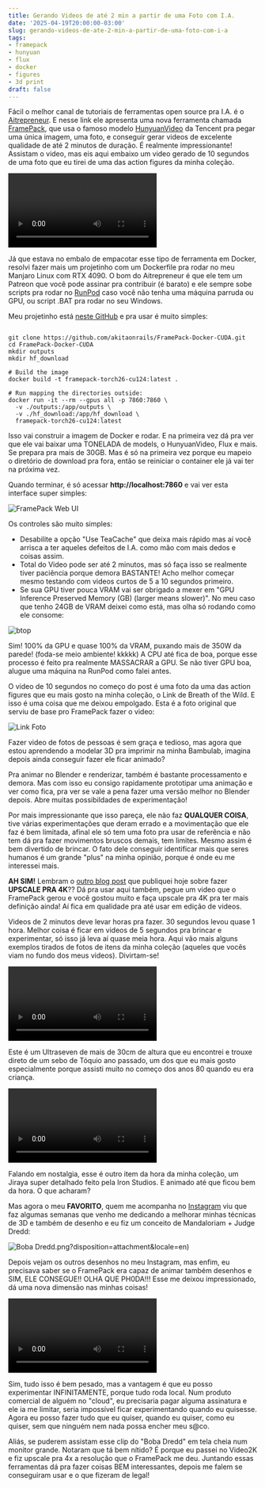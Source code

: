 ```yaml
---
title: Gerando Videos de até 2 min a partir de uma Foto com I.A.
date: '2025-04-19T20:00:00-03:00'
slug: gerando-videos-de-ate-2-min-a-partir-de-uma-foto-com-i-a
tags:
- framepack
- hunyuan
- flux
- docker
- figures
- 3d print
draft: false
---
```


Fácil o melhor canal de tutoriais de ferramentas open source pra I.A. é o [Aitrepreneur](https://www.youtube.com/watch?v=GywyMij88rY). E nesse link ele apresenta uma nova ferramenta chamada [FramePack](https://github.com/lllyasviel/FramePack), que usa o famoso modelo [HunyuanVideo](https://github.com/Tencent/HunyuanVideo) da Tencent pra pegar uma única imagem, uma foto, e conseguir gerar videos de excelente qualidade de até 2 minutos de duração. É realmente impressionante! Assistam o video, mas eis aqui embaixo um video gerado de 10 segundos de uma foto que eu tirei de uma das action figures da minha coleção.

<div class="video-container">
    <video controls>
        <source src="https://akitaonrails-videos.s3.us-east-2.amazonaws.com/link-animado.mp4">
        Your browser does not support the video tag. [Direct Link](https://akitaonrails-videos.s3.us-east-2.amazonaws.com/link-animado.mp4)
    </video>
</div>



Já que estava no embalo de empacotar esse tipo de ferramenta em Docker, resolvi fazer mais um projetinho com um Dockerfile pra rodar no meu Manjaro Linux com RTX 4090. O bom do Aitrepreneur é que ele tem um Patreon que você pode assinar pra contribuir (é barato) e ele sempre sobe scripts pra rodar no [RunPod](https://www.runpod.io/) caso você não tenha uma máquina parruda ou GPU, ou script .BAT pra rodar no seu Windows.

Meu projetinho está [neste GitHub](https://github.com/akitaonrails/FramePack-Docker-CUDA) e pra usar é muito simples:

```

git clone https://github.com/akitaonrails/FramePack-Docker-CUDA.git
cd FramePack-Docker-CUDA
mkdir outputs
mkdir hf_download

# Build the image
docker build -t framepack-torch26-cu124:latest .

# Run mapping the directories outside:
docker run -it --rm --gpus all -p 7860:7860 \
  -v ./outputs:/app/outputs \
  -v ./hf_download:/app/hf_download \
  framepack-torch26-cu124:latest
```

Isso vai construir a imagem de Docker e rodar. E na primeira vez dá pra ver que ele vai baixar uma TONELADA de models, o HunyuanVideo, Flux e mais. Se prepara pra mais de 30GB. Mas é só na primeira vez porque eu mapeio o diretório de download pra fora, então se reiniciar o container ele já vai ter na próxima vez.

Quando terminar, é só acessar **http://localhost:7860** e vai ver esta interface super simples:

![FramePack Web UI](https://new-uploads-akitaonrails.s3.us-east-2.amazonaws.com/x5nwxu25vlb9ox5kda5xiz6b4fwf?response-content-disposition=inline%3B%20filename%3D%22Screenshot%20From%202025-04-19%2018-06-34.png%22%3B%20filename%2A%3DUTF-8%27%27Screenshot%2520From%25202025-04-19%252018-06-34.png&response-content-type=image%2Fpng&X-Amz-Algorithm=AWS4-HMAC-SHA256&X-Amz-Credential=AKIA5FTZDKYVLZU6Z457%2F20250527%2Fus-east-2%2Fs3%2Faws4_request&X-Amz-Date=20250527T001022Z&X-Amz-Expires=300&X-Amz-SignedHeaders=host&X-Amz-Signature=830ef72db7ab9c3d1edd183b440306dc8a66ff0d1e2e092ef9d51cdcf06a9d66)


Os controles são muito simples:

- Desabilite a opção "Use TeaCache" que deixa mais rápido mas aí você arrisca a ter aqueles defeitos de I.A. como mão com mais dedos e coisas assim.
- Total do Video pode ser até 2 minutos, mas só faça isso se realmente tiver paciência porque demora BASTANTE! Acho melhor começar mesmo testando com videos curtos de 5 a 10 segundos primeiro.
- Se sua GPU tiver pouca VRAM vai ser obrigado a mexer em "GPU Inference Preserved Memory (GB) (larger means slower)". No meu caso que tenho 24GB de VRAM deixei como está, mas olha só rodando como ele consome:

![btop](https://new-uploads-akitaonrails.s3.us-east-2.amazonaws.com/5purckhhytuqd7bwp2wjqhyxq66p?response-content-disposition=inline%3B%20filename%3D%22Screenshot%20From%202025-04-19%2017-52-44.png%22%3B%20filename%2A%3DUTF-8%27%27Screenshot%2520From%25202025-04-19%252017-52-44.png&response-content-type=image%2Fpng&X-Amz-Algorithm=AWS4-HMAC-SHA256&X-Amz-Credential=AKIA5FTZDKYVLZU6Z457%2F20250527%2Fus-east-2%2Fs3%2Faws4_request&X-Amz-Date=20250527T001026Z&X-Amz-Expires=300&X-Amz-SignedHeaders=host&X-Amz-Signature=dd7769d6fb7d2342c079225d9e64f4eedf0c174533aa5d5ffc42ba02dcc0afcb)

Sim! 100% da GPU e quase 100% da VRAM, puxando mais de 350W da parede! (foda-se meio ambiente! kkkkk) A CPU até fica de boa, porque esse processo é feito pra realmente MASSACRAR a GPU. Se não tiver GPU boa, alugue uma máquina na RunPod como falei antes.

O video de 10 segundos no começo do post é uma foto da uma das action figures que eu mais gosto na minha coleção, o Link de Breath of the Wild. E isso é uma coisa que me deixou empolgado. Esta é a foto original que serviu de base pro FramePack fazer o video:

![Link Foto](https://new-uploads-akitaonrails.s3.us-east-2.amazonaws.com/g3dm9u1ij8r6gl0dk90qool0htyw?response-content-disposition=inline%3B%20filename%3D%2220250419_184724.jpg%22%3B%20filename%2A%3DUTF-8%27%2720250419_184724.jpg&response-content-type=image%2Fjpeg&X-Amz-Algorithm=AWS4-HMAC-SHA256&X-Amz-Credential=AKIA5FTZDKYVLZU6Z457%2F20250527%2Fus-east-2%2Fs3%2Faws4_request&X-Amz-Date=20250527T001027Z&X-Amz-Expires=300&X-Amz-SignedHeaders=host&X-Amz-Signature=0fcdc1b699b3e6a3adfb05e846339aa1bf3f0e036e31176df2ee9916a7c06619)

Fazer video de fotos de pessoas é sem graça e tedioso, mas agora que estou aprendendo a modelar 3D pra imprimir na minha Bambulab, imagina depois ainda conseguir fazer ele ficar animado?

Pra animar no Blender e renderizar, também é bastante processamento e demora. Mas com isso eu consigo rapidamente prototipar uma animação e ver como fica, pra ver se vale a pena fazer uma versão melhor no Blender depois. Abre muitas possibildades de experimentação!

Por mais impressionante que isso pareça, ele não faz **QUALQUER COISA**, tive várias experimentações que deram errado e a movimentação que ele faz é bem limitada, afinal ele só tem uma foto pra usar de referência e não tem dá pra fazer movimentos bruscos demais, tem limites. Mesmo assim é bem divertido de brincar. O fato dele conseguir identificar mais que seres humanos é um grande "plus" na minha opinião, porque é onde eu me interessei mais.

**AH SIM!** Lembram o [outro blog post](https://www.akitaonrails.com/2025/04/19/aumentando-resolucao-de-anime-velho-pra-4k-com-i-a) que publiquei hoje sobre fazer **UPSCALE PRA 4K**?? Dá pra usar aqui também, pegue um video que o FramePack gerou e você gostou muito e faça upscale pra 4K pra ter mais definição ainda! Aí fica em qualidade pra até usar em edição de videos.

Videos de 2 minutos deve levar horas pra fazer. 30 segundos levou quase 1 hora. Melhor coisa é ficar em videos de 5 segundos pra brincar e experimentar, só isso já leva aí quase meia hora. Aqui vão mais alguns exemplos tirados de fotos de itens da minha coleção (aqueles que vocês viam no fundo dos meus videos). Divirtam-se!

<div class="video-container">
    <video controls>
        <source src="https://akitaonrails-videos.s3.us-east-2.amazonaws.com/ultraseven-animado.mp4">
        Your browser does not support the video tag. [Direct Link](https://akitaonrails-videos.s3.us-east-2.amazonaws.com/ultraseven-animado.mp4)
    </video>
</div>

Este é um Ultraseven de mais de 30cm de altura que eu encontrei e trouxe direto de um sebo de Tóquio ano passado, um dos que eu mais gosto especialmente porque assisti muito no começo dos anos 80 quando eu era criança.

<div class="video-container">
    <video controls>
        <source src="https://akitaonrails-videos.s3.us-east-2.amazonaws.com/jiraya-animado.mp4">
        Your browser does not support the video tag. [Direct Link](https://akitaonrails-videos.s3.us-east-2.amazonaws.com/jiraya-animado.mp4)
    </video>
</div>

Falando em nostalgia, esse é outro item da hora da minha coleção, um Jiraya super detalhado feito pela Iron Studios. E animado até que ficou bem da hora. O que acharam?

Mas agora o meu **FAVORITO**, quem me acompanha no [Instagram](https://www.instagram.com/p/DIAe3pNOFgffFZ5J32fWlc-8Kmy3Lhap5Vm58U0/?img_index=1) viu que faz algumas semanas que venho me dedicando a melhorar minhas técnicas de 3D e também de desenho e eu fiz um conceito de Mandaloriam + Judge Dredd:

![Boba Dredd](https://new-uploads-akitaonrails.s3.us-east-2.amazonaws.com/01qz4daelmm671m5ytgua036373h?response-content-disposition=inline%3B%20filename%3D%22Illustration23%20%25282%2529.png%22%3B%20filename%2A%3DUTF-8%27%27Illustration23%2520%25282%2529.png&response-content-type=image%2Fpng&X-Amz-Algorithm=AWS4-HMAC-SHA256&X-Amz-Credential=AKIA5FTZDKYVLZU6Z457%2F20250527%2Fus-east-2%2Fs3%2Faws4_request&X-Amz-Date=20250527T001029Z&X-Amz-Expires=300&X-Amz-SignedHeaders=host&X-Amz-Signature=078984bf5edc78e683b6cf4403bb41394b0fb29eb1882533c3a54ea119d6f9f3).png?disposition=attachment&locale=en)

Depois vejam os outros desenhos no meu Instagram, mas enfim, eu precisava saber se o FramePack era capaz de animar também desenhos e SIM, ELE CONSEGUE!! OLHA QUE PH0DA!!! Esse me deixou impressionado, dá uma nova dimensão nas minhas coisas!

<div class="video-container">
    <video controls>
        <source src="https://akitaonrails-videos.s3.us-east-2.amazonaws.com/boba-dredd-animado_upscaled.mp4">
        Your browser does not support the video tag. [Direct Link](https://akitaonrails-videos.s3.us-east-2.amazonaws.com/boba-dredd-animado_upscaled.mp4)
    </video>
</div>

Sim, tudo isso é bem pesado, mas a vantagem é que eu posso experimentar INFINITAMENTE, porque tudo roda local. Num produto comercial de alguém no "cloud", eu precisaria pagar alguma assinatura e ele ia me limitar, seria impossível ficar experimentando quando eu quisesse. Agora eu posso fazer tudo que eu quiser, quando eu quiser, como eu quiser, sem que ninguém nem nada possa encher meu s@co.

Aliás, se puderem assistam esse clip do "Boba Dredd" em tela cheia num monitor grande. Notaram que tá bem nítido? É porque eu passei no Video2K e fiz upscale pra 4x a resolução que o FramePack me deu. Juntando essas ferramentas dá pra fazer coisas BEM interessantes, depois me falem se conseguiram usar e o que fizeram de legal!
